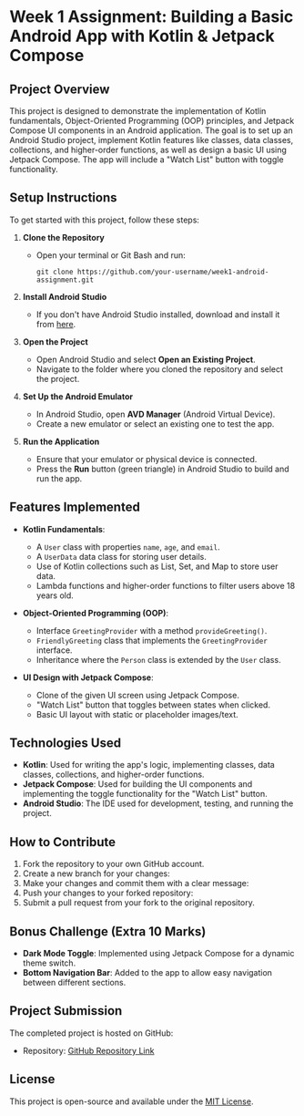 # Week 1 Assignment: Building a Basic Android App with Kotlin & Jetpack Compose

## Project Overview

This project is designed to demonstrate the implementation of Kotlin fundamentals, Object-Oriented Programming (OOP) principles, and Jetpack Compose UI components in an Android application. The goal is to set up an Android Studio project, implement Kotlin features like classes, data classes, collections, and higher-order functions, as well as design a basic UI using Jetpack Compose. The app will include a "Watch List" button with toggle functionality.

## Setup Instructions

To get started with this project, follow these steps:

1. **Clone the Repository**
   - Open your terminal or Git Bash and run:
     ```
     git clone https://github.com/your-username/week1-android-assignment.git
     ```

2. **Install Android Studio**
   - If you don't have Android Studio installed, download and install it from [here](https://developer.android.com/studio).
   
3. **Open the Project**
   - Open Android Studio and select **Open an Existing Project**.
   - Navigate to the folder where you cloned the repository and select the project.

4. **Set Up the Android Emulator**
   - In Android Studio, open **AVD Manager** (Android Virtual Device).
   - Create a new emulator or select an existing one to test the app.

5. **Run the Application**
   - Ensure that your emulator or physical device is connected.
   - Press the **Run** button (green triangle) in Android Studio to build and run the app.

## Features Implemented

- **Kotlin Fundamentals**:
  - A `User` class with properties `name`, `age`, and `email`.
  - A `UserData` data class for storing user details.
  - Use of Kotlin collections such as List, Set, and Map to store user data.
  - Lambda functions and higher-order functions to filter users above 18 years old.

- **Object-Oriented Programming (OOP)**:
  - Interface `GreetingProvider` with a method `provideGreeting()`.
  - `FriendlyGreeting` class that implements the `GreetingProvider` interface.
  - Inheritance where the `Person` class is extended by the `User` class.

- **UI Design with Jetpack Compose**:
  - Clone of the given UI screen using Jetpack Compose.
  - "Watch List" button that toggles between states when clicked.
  - Basic UI layout with static or placeholder images/text.

## Technologies Used

- **Kotlin**: Used for writing the app's logic, implementing classes, data classes, collections, and higher-order functions.
- **Jetpack Compose**: Used for building the UI components and implementing the toggle functionality for the "Watch List" button.
- **Android Studio**: The IDE used for development, testing, and running the project.

## How to Contribute

1. Fork the repository to your own GitHub account.
2. Create a new branch for your changes:
3. Make your changes and commit them with a clear message:
4. Push your changes to your forked repository:
5. Submit a pull request from your fork to the original repository.

## Bonus Challenge (Extra 10 Marks)

- **Dark Mode Toggle**: Implemented using Jetpack Compose for a dynamic theme switch.
- **Bottom Navigation Bar**: Added to the app to allow easy navigation between different sections.

## Project Submission

The completed project is hosted on GitHub:
- Repository: [GitHub Repository Link](https://github.com/your-username/week1-android-assignment)

## License

This project is open-source and available under the [MIT License](LICENSE).
